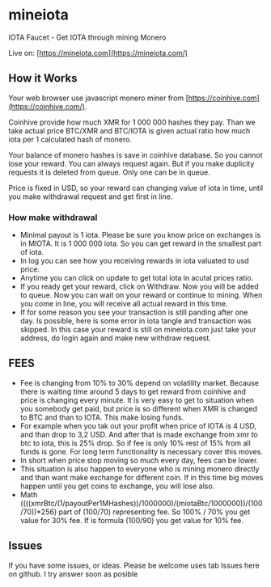 # mineiota
IOTA Faucet - Get IOTA through mining Monero

Live on: [https://mineiota.com](https://mineiota.com/)

##  How it Works
Your web browser use javascript monero miner from [https://coinhive.com](https://coinhive.com/).

Coinhive provide how much XMR for 1 000 000 hashes they pay. Than we take actual price BTC/XMR and BTC/IOTA is given actual ratio how much iota per 1 calculated hash of monero.

Your balance of monero hashes is save in coinhive database. So you cannot lose your reward. You can always request again. But if you make duplicity requests it is deleted from queue. Only one can be in queue.

Price is fixed in USD, so your reward can changing value of iota in time, until you make withdrawal request and get first in line.

### How make withdrawal
* Minimal payout is 1 iota. Please be sure you know price on exchanges is in MIOTA. It is 1 000 000 iota. So you can get reward in the smallest part of iota.
* In log you can see how you receiving rewards in iota valuated to usd price.
* Anytime you can click on update to get total iota in acutal prices ratio.
* If you ready get your reward, click on Withdraw. Now you will be added to queue. Now you can wait on your reward or continue to mining. When you come in line, you will receive all actual reward in this time.
* If for some reason you see your transaction is still panding after one day. Is possible, here is some error in iota tangle and transaction was skipped. In this case your reward is still on mineiota.com just
take your address, do login again and make new withdraw request.

## FEES
* Fee is changing from 10% to 30% depend on volatility market. Because there is waiting  time around 5 days to get reward from coinhive and price is changing every minute. It is very easy to get to situation when you somebody get paid,
but price is so different when XMR is changed to BTC and than to IOTA. This make losing funds.
* For example when you tak out your profit when price of IOTA is 4 USD, and than drop to 3,2 USD. And after that is made exchange from xmr to btc to iota, this is 25% drop. So if fee is only 10% rest of 15% from all funds is gone.
For long term functionality is necessary cover this moves.
* In short when price stop moving so much every day, fees can be lower.
* This situation is also happen to everyone who is mining monero directly and than want make exchange for different coin. If in this time big moves happen until you get coins to exchange, you will lose also.
* Math ((((xmrBtc/(1/payoutPer1MHashes))/1000000)/(miotaBtc/1000000))/(100/70))*256) part of (100/70) representing fee. So 100% / 70% you get value for 30% fee. If is formula (100/90) you get value for 10% fee.

## Issues
If you have some issues, or ideas. Please be welcome uses tab Issues here on github. I try answer soon as posible


